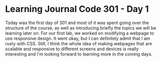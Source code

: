# Learning Journal Code 301 - Day 1

Today was the first day of 301 and most of it was spent going over the structure of the course, as well as introducing briefly the topics we will be learning later on. For our first lab, we worked on modifying a webpage to use responsive design. It went okay, but I can definitely admit that I am rusty with CSS. Still, I think the whole idea of making webpages that are scalable and responsive to different screens and devices is really interesting and I'm looking forward to learning more in the coming days.
